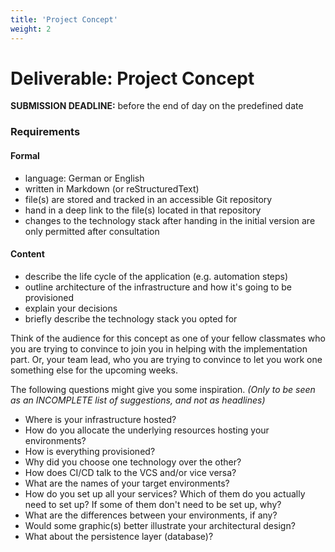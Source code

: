 ```yaml
---
title: 'Project Concept'
weight: 2
---
```



Deliverable: Project Concept
============================


__SUBMISSION DEADLINE:__ before the end of day on the predefined date


### Requirements

#### Formal

* language: German or English
* written in Markdown (or reStructuredText)
* file(s) are stored and tracked in an accessible Git repository
* hand in a deep link to the file(s) located in that repository
* changes to the technology stack after handing in the initial version
  are only permitted after consultation


#### Content

* describe the life cycle of the application (e.g. automation steps)
* outline architecture of the infrastructure and how it's going to be provisioned
* explain your decisions
* briefly describe the technology stack you opted for

Think of the audience for this concept as one of your fellow classmates who you are trying to convince to join you in
helping with the implementation part. Or, your team lead, who you are trying to convince to let you work one something
else for the upcoming weeks. 

The following questions might give you some inspiration. *(Only to be seen as an INCOMPLETE list of suggestions, and not
as headlines)*

* Where is your infrastructure hosted?
* How do you allocate the underlying resources hosting your environments?
* How is everything provisioned?
* Why did you choose one technology over the other?
* How does CI/CD talk to the VCS and/or vice versa?
* What are the names of your target environments?
* How do you set up all your services? Which of them do you actually need to set up?
  If some of them don't need to be set up, why?
* What are the differences between your environments, if any?
* Would some graphic(s) better illustrate your architectural design?
* What about the persistence layer (database)?
